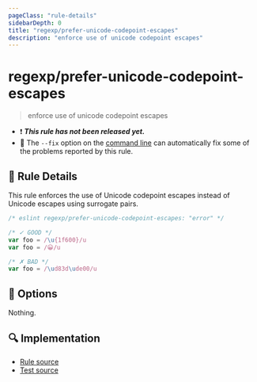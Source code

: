 ```yaml
---
pageClass: "rule-details"
sidebarDepth: 0
title: "regexp/prefer-unicode-codepoint-escapes"
description: "enforce use of unicode codepoint escapes"
---
```

# regexp/prefer-unicode-codepoint-escapes

> enforce use of unicode codepoint escapes

- :exclamation: <badge text="This rule has not been released yet." vertical="middle" type="error"> ***This rule has not been released yet.*** </badge>
- :wrench: The `--fix` option on the [command line](https://eslint.org/docs/user-guide/command-line-interface#fixing-problems) can automatically fix some of the problems reported by this rule.

## :book: Rule Details

This rule enforces the use of Unicode codepoint escapes instead of Unicode escapes using surrogate pairs.

<eslint-code-block fix>

```js
/* eslint regexp/prefer-unicode-codepoint-escapes: "error" */

/* ✓ GOOD */
var foo = /\u{1f600}/u
var foo = /😀/u

/* ✗ BAD */
var foo = /\ud83d\ude00/u
```

</eslint-code-block>

## :wrench: Options

Nothing.

## :mag: Implementation

- [Rule source](https://github.com/ota-meshi/eslint-plugin-regexp/blob/master/lib/rules/prefer-unicode-codepoint-escapes.ts)
- [Test source](https://github.com/ota-meshi/eslint-plugin-regexp/blob/master/tests/lib/rules/prefer-unicode-codepoint-escapes.ts)
